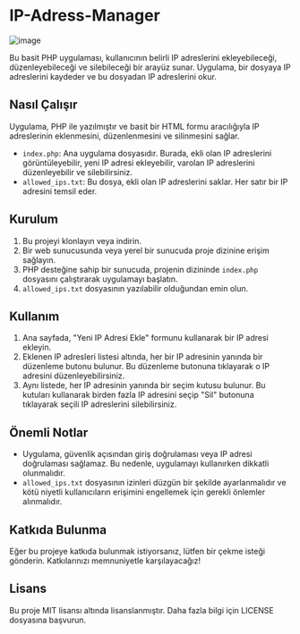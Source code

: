 # IP-Adress-Manager

![image](https://github.com/ugurcomptech/IP-Adress-Manager/assets/133202238/d6651775-8e3c-4f49-9c11-47201c6affde)


Bu basit PHP uygulaması, kullanıcının belirli IP adreslerini ekleyebileceği, düzenleyebileceği ve silebileceği bir arayüz sunar. Uygulama, bir dosyaya IP adreslerini kaydeder ve bu dosyadan IP adreslerini okur.

## Nasıl Çalışır

Uygulama, PHP ile yazılmıştır ve basit bir HTML formu aracılığıyla IP adreslerinin eklenmesini, düzenlenmesini ve silinmesini sağlar. 

- `index.php`: Ana uygulama dosyasıdır. Burada, ekli olan IP adreslerini görüntüleyebilir, yeni IP adresi ekleyebilir, varolan IP adreslerini düzenleyebilir ve silebilirsiniz.
- `allowed_ips.txt`: Bu dosya, ekli olan IP adreslerini saklar. Her satır bir IP adresini temsil eder.

## Kurulum

1. Bu projeyi klonlayın veya indirin.
2. Bir web sunucusunda veya yerel bir sunucuda proje dizinine erişim sağlayın.
3. PHP desteğine sahip bir sunucuda, projenin dizininde `index.php` dosyasını çalıştırarak uygulamayı başlatın.
4. `allowed_ips.txt` dosyasının yazılabilir olduğundan emin olun.

## Kullanım

1. Ana sayfada, "Yeni IP Adresi Ekle" formunu kullanarak bir IP adresi ekleyin.
2. Eklenen IP adresleri listesi altında, her bir IP adresinin yanında bir düzenleme butonu bulunur. Bu düzenleme butonuna tıklayarak o IP adresini düzenleyebilirsiniz.
3. Aynı listede, her IP adresinin yanında bir seçim kutusu bulunur. Bu kutuları kullanarak birden fazla IP adresini seçip "Sil" butonuna tıklayarak seçili IP adreslerini silebilirsiniz.

## Önemli Notlar

- Uygulama, güvenlik açısından giriş doğrulaması veya IP adresi doğrulaması sağlamaz. Bu nedenle, uygulamayı kullanırken dikkatli olunmalıdır.
- `allowed_ips.txt` dosyasının izinleri düzgün bir şekilde ayarlanmalıdır ve kötü niyetli kullanıcıların erişimini engellemek için gerekli önlemler alınmalıdır.

## Katkıda Bulunma

Eğer bu projeye katkıda bulunmak istiyorsanız, lütfen bir çekme isteği gönderin. Katkılarınızı memnuniyetle karşılayacağız!

## Lisans

Bu proje MIT lisansı altında lisanslanmıştır. Daha fazla bilgi için LICENSE dosyasına başvurun.
